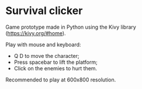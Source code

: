 # Survival clicker

Game prototype made in Python using the Kivy library (https://kivy.org/#home).
 
Play with mouse and keyboard: 
- Q D to move the character; 
- Press spacebar to lift the platform;
- Click on the enemies to hurt them.

Recommended to play at 600x800 resolution.
